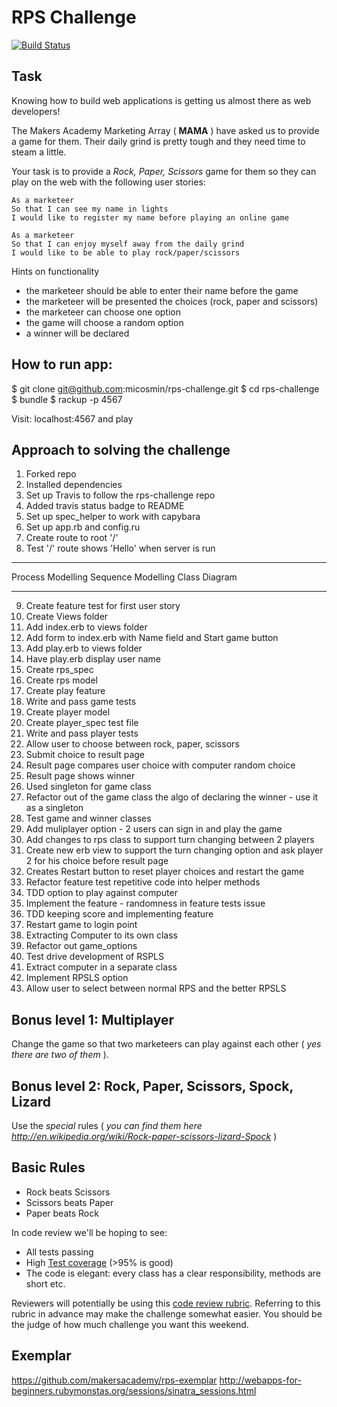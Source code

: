 # RPS Challenge

[![Build Status](https://travis-ci.org/micosmin/rps-challenge.svg?branch=master)](https://travis-ci.org/micosmin/rps-challenge)

## Task

Knowing how to build web applications is getting us almost there as web developers!

The Makers Academy Marketing Array ( **MAMA** ) have asked us to provide a game for them. Their daily grind is pretty tough and they need time to steam a little.

Your task is to provide a _Rock, Paper, Scissors_ game for them so they can play on the web with the following user stories:

```
As a marketeer
So that I can see my name in lights
I would like to register my name before playing an online game

As a marketeer
So that I can enjoy myself away from the daily grind
I would like to be able to play rock/paper/scissors
```

Hints on functionality

- the marketeer should be able to enter their name before the game
- the marketeer will be presented the choices (rock, paper and scissors)
- the marketeer can choose one option
- the game will choose a random option
- a winner will be declared

## How to run app:

$ git clone git@github.com:micosmin/rps-challenge.git
$ cd rps-challenge
$ bundle
$ rackup -p 4567

Visit: localhost:4567 and play

## Approach to solving the challenge

1. Forked repo
2. Installed dependencies
3. Set up Travis to follow the rps-challenge repo
4. Added travis status badge to README
5. Set up spec_helper to work with capybara
6. Set up app.rb and config.ru
7. Create route to root '/'
8. Test '/' route shows 'Hello' when server is run

---

Process Modelling
Sequence Modelling
Class Diagram

---

9. Create feature test for first user story
10. Create Views folder
11. Add index.erb to views folder
12. Add form to index.erb with Name field and Start game button
13. Add play.erb to views folder
14. Have play.erb display user name
15. Create rps_spec
16. Create rps model
17. Create play feature
18. Write and pass game tests
19. Create player model
20. Create player_spec test file
21. Write and pass player tests
22. Allow user to choose between rock, paper, scissors
23. Submit choice to result page
24. Result page compares user choice with computer random choice
25. Result page shows winner
26. Used singleton for game class
27. Refactor out of the game class the algo of declaring the winner - use it as a singleton
28. Test game and winner classes
29. Add muliplayer option - 2 users can sign in and play the game
30. Add changes to rps class to support turn changing between 2 players
31. Create new erb view to support the turn changing option and ask player 2 for his choice before result page
32. Creates Restart button to reset player choices and restart the game
33. Refactor feature test repetitive code into helper methods
34. TDD option to play against computer
35. Implement the feature - randomness in feature tests issue
36. TDD keeping score and implementing feature
37. Restart game to login point
38. Extracting Computer to its own class
39. Refactor out game_options
40. Test drive development of RSPLS
41. Extract computer in a separate class
42. Implement RPSLS option
43. Allow user to select between normal RPS and the better RPSLS

## Bonus level 1: Multiplayer

Change the game so that two marketeers can play against each other ( _yes there are two of them_ ).

## Bonus level 2: Rock, Paper, Scissors, Spock, Lizard

Use the _special_ rules ( _you can find them here http://en.wikipedia.org/wiki/Rock-paper-scissors-lizard-Spock_ )

## Basic Rules

- Rock beats Scissors
- Scissors beats Paper
- Paper beats Rock

In code review we'll be hoping to see:

- All tests passing
- High [Test coverage](https://github.com/makersacademy/course/blob/master/pills/test_coverage.md) (>95% is good)
- The code is elegant: every class has a clear responsibility, methods are short etc.

Reviewers will potentially be using this [code review rubric](docs/review.md). Referring to this rubric in advance may make the challenge somewhat easier. You should be the judge of how much challenge you want this weekend.

## Exemplar

https://github.com/makersacademy/rps-exemplar
http://webapps-for-beginners.rubymonstas.org/sessions/sinatra_sessions.html

